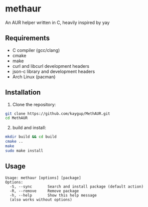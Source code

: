 # methaur

An AUR helper written in C, heavily inspired by yay
## Requirements

- C compiler (gcc/clang)
- cmake
- make
- curl and libcurl development headers
- json-c library and development headers
- Arch Linux (pacman)

## Installation

1. Clone the repository:
```bash
git clone https://github.com/kaygup/MethAUR.git
cd MethAUR
```
2. build and install:
```bash
mkdir build && cd build
cmake ..
make
sudo make install
```

## Usage

```
Usage: methaur [options] [package]
Options:
  -S, --sync       Search and install package (default action)
  -R, --remove     Remove package
  -h, --help       Show this help message
  (also works without options)
```

